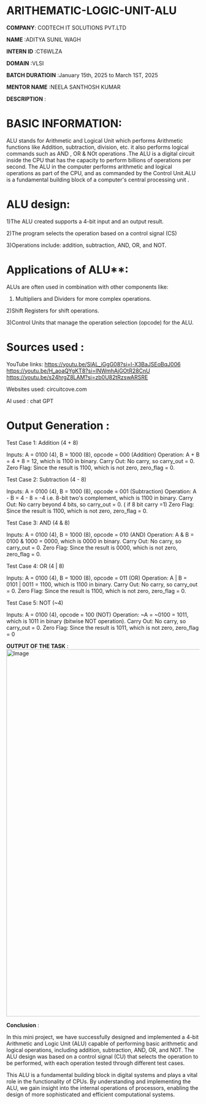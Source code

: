 # ARITHEMATIC-LOGIC-UNIT-ALU

**COMPANY**: CODTECH IT SOLUTIONS PVT.LTD

**NAME** :ADITYA SUNIL WAGH

**INTERN ID** :CT6WLZA

**DOMAIN** :VLSI

**BATCH DURATIOIN** :January 15th, 2025 to March 1ST, 2025

**MENTOR NAME** :NEELA SANTHOSH KUMAR

**DESCRIPTION** :
 # BASIC INFORMATION:
 
ALU stands for Arithmetic and Logical Unit which performs Arithmetic functions like Addition, subtraction, division, etc. it also performs logical commands such as AND , OR & NOt operations .The ALU is a digital circuit inside the CPU that has the capacity to perform billions of operations per second. The ALU in the computer performs arithmetic and logical operations as part of the CPU, and as commanded by the Control Unit.ALU is a fundamental building block of a computer's central processing unit .

# ALU design:
 1)The ALU created supports a 4-bit input and an output result.

 2)The program selects the operation based on a control signal (CS)

 3)Operations include: addition, subtraction, AND, OR, and NOT.

# Applications of ALU**:

ALUs are often used in combination with other components like:
   1) Multipliers and Dividers for more complex operations.
    
   2)Shift Registers for shift operations.
    
   3)Control Units that manage the operation selection (opcode) for the ALU.

# Sources used :
YouTube links: 
https://youtu.be/SlAL_iGgG08?si=l-X3BaJSEoBqJ006
https://youtu.be/H_aoaQYgKT8?si=lNWmhAjGOtR28CnU
https://youtu.be/s24hrgZ8LAM?si=zb0U82tRzswARSRE

Websites used:
circuitcove.com

AI used : 
chat GPT

# Output Generation :
Test Case 1: Addition (4 + 8)

  Inputs: A = 0100 (4), B = 1000 (8), opcode = 000 (Addition)
  Operation: A + B = 4 + 8 = 12, which is 1100 in binary.
  Carry Out: No carry, so carry_out = 0.
  Zero Flag: Since the result is 1100, which is not zero, zero_flag = 0.

Test Case 2: Subtraction (4 - 8)

  Inputs: A = 0100 (4), B = 1000 (8), opcode = 001 (Subtraction)
  Operation: A - B = 4 - 8 = -4 i.e. 8-bit two's complement, which is 1100 in binary.
  Carry Out: No carry beyond 4 bits, so carry_out = 0. ( if 8 bit carry =1)
  Zero Flag: Since the result is 1100, which is not zero, zero_flag = 0.

Test Case 3: AND (4 & 8)

  Inputs: A =  0100 (4), B = 1000 (8), opcode = 010 (AND)
  Operation: A & B = 0100 & 1000 = 0000, which is 0000 in binary.
  Carry Out: No carry, so carry_out = 0.
  Zero Flag: Since the result is 0000, which is not zero, zero_flag = 0.

Test Case 4: OR (4 | 8)

  Inputs: A = 0100 (4), B = 1000 (8), opcode = 011 (OR)
  Operation: A | B = 0101 | 0011 = 1100, which is 1100 in binary.
  Carry Out: No carry, so carry_out = 0.
  Zero Flag: Since the result is 1100, which is not zero, zero_flag = 0.

Test Case 5: NOT (~4)

  Inputs: A = 0100 (4), opcode = 100 (NOT)
  Operation: ~A = ~0100 = 1011, which is 1011 in binary (bitwise NOT operation).
  Carry Out: No carry, so carry_out = 0.
  Zero Flag: Since the result is 1011, which is not zero, zero_flag = 0 

 **OUTPUT OF THE TASK** :<img width="959" alt="Image" src="https://github.com/user-attachments/assets/630af111-f4c0-4f0b-8fb3-928767747114" />

**Conclusion** :

  In this mini project, we have successfully designed and implemented a 4-bit Arithmetic and Logic Unit (ALU) capable of performing basic arithmetic and logical operations, including addition, subtraction, AND, OR, and NOT. The ALU design was based on a control signal (CU) that selects the operation to be performed, with each operation tested through different test cases. 
  
  This ALU is a fundamental building block in digital systems and plays a vital role in the functionality of CPUs. By understanding and implementing the ALU, we gain insight into the internal operations of processors, enabling the design of more sophisticated and efficient computational systems.
